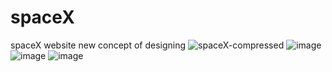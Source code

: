 # spaceX
spaceX website new concept of designing 
![spaceX-compressed](https://user-images.githubusercontent.com/62322737/135473095-e539f306-b9b8-4eca-81bf-968fcdae2ebd.jpg)
![image](https://user-images.githubusercontent.com/62322737/135473404-644c0731-9af3-421e-9089-43055510b5ce.png)
![image](https://user-images.githubusercontent.com/62322737/135473458-e61a00e0-452e-4778-a31d-a8d7a6672527.png)
![image](https://user-images.githubusercontent.com/62322737/135473489-fbf30119-0f91-44b5-8ba8-fdb2171f2ead.png)
